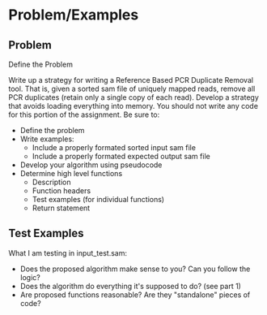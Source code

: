 # Problem/Examples

## Problem
Define the Problem

Write up a strategy for writing a Reference Based PCR Duplicate Removal tool. That is, given a sorted sam file of uniquely mapped reads, remove all PCR duplicates (retain only a single copy of each read). Develop a strategy that avoids loading everything into memory. You should not write any code for this portion of the assignment. Be sure to:
- Define the problem
- Write examples:
    - Include a properly formated sorted input sam file
    - Include a properly formated expected output sam file
- Develop your algorithm using pseudocode
- Determine high level functions
    - Description
    - Function headers
    - Test examples (for individual functions)
    - Return statement
    

## Test Examples
What I am testing in input_test.sam: 
- Does the proposed algorithm make sense to you? Can you follow the logic?
- Does the algorithm do everything it's supposed to do? (see part 1)
- Are proposed functions reasonable? Are they "standalone" pieces of code?
